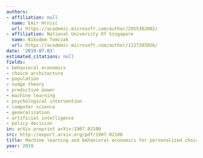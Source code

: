 ```yaml
---
authors:
- affiliation: null
  name: Emir Hrnjic
  url: https://academic.microsoft.com/author/2955362002/
- affiliation: National University Of Singapore
  name: Nikodem Tomczak
  url: https://academic.microsoft.com/author/1137203926/
date: '2019-07-03'
estimated_citations: null
fields:
- behavioral economics
- choice architecture
- population
- nudge theory
- predictive power
- machine learning
- psychological intervention
- computer science
- generalization
- artificial intelligence
- policy decision
in: arXiv preprint arXiv:1907.02100
src: http://export.arxiv.org/pdf/1907.02100
title: Machine learning and behavioral economics for personalized choice architecture
year: 2019
---
```

